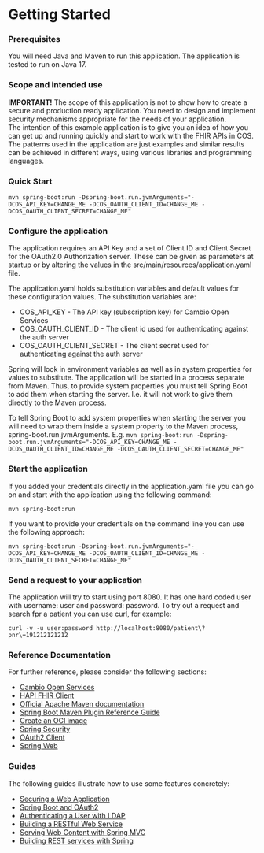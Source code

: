 # Getting Started

### Prerequisites
You will need Java and Maven to run this application.
The application is tested to run on Java 17.

### Scope and intended use
**IMPORTANT!** The scope of this application is not to show how to create a secure and production ready application.
You need to design and implement security mechanisms appropriate for the needs of your application.  
The intention of this example application is to give you an idea of how you can get up and running quickly and start to work with the FHIR APIs in COS.
The patterns used in the application are just examples and similar results can be achieved in different ways, using various libraries and programming languages.

### Quick Start
`mvn spring-boot:run -Dspring-boot.run.jvmArguments="-DCOS_API_KEY=CHANGE_ME -DCOS_OAUTH_CLIENT_ID=CHANGE_ME -DCOS_OAUTH_CLIENT_SECRET=CHANGE_ME"`

### Configure the application
The application requires an API Key and a set of Client ID and Client Secret for the OAuth2.0 Authorization server.
These can be given as parameters at startup or by altering the values in the src/main/resources/application.yaml file.

The application.yaml holds substitution variables and default values for these configuration values.
The substitution variables are:
* COS_API_KEY - The API key (subscription key) for Cambio Open Services
* COS_OAUTH_CLIENT_ID - The client id used for authenticating against the auth server
* COS_OAUTH_CLIENT_SECRET - The client secret used for authenticating against the auth server

Spring will look in environment variables as well as in system properties for values to substitute.
The application will be started in a process separate from Maven. 
Thus, to provide system properties you must tell Spring Boot to add them when starting the server.
I.e. it will not work to give them directly to the Maven process.

To tell Spring Boot to add system properties when starting the server you will need to wrap them inside a system property to the Maven process, 
spring-boot.run.jvmArguments.
E.g. `mvn spring-boot:run -Dspring-boot.run.jvmArguments="-DCOS_API_KEY=CHANGE_ME -DCOS_OAUTH_CLIENT_ID=CHANGE_ME -DCOS_OAUTH_CLIENT_SECRET=CHANGE_ME"` 


### Start the application
If you added your credentials directly in the application.yaml file you can go on and start with the application using the following command: 

`mvn spring-boot:run`

If you want to provide your credentials on the command line you can use the following approach:

`mvn spring-boot:run -Dspring-boot.run.jvmArguments="-DCOS_API_KEY=CHANGE_ME -DCOS_OAUTH_CLIENT_ID=CHANGE_ME -DCOS_OAUTH_CLIENT_SECRET=CHANGE_ME"`

### Send a request to your application
The application will try to start using port 8080. It has one hard coded user with username: user and password: password.
To try out a request and search fpr a patient you can use curl, for example:

`curl -v -u user:password http://localhost:8080/patient\?pnr\=191212121212`


### Reference Documentation
For further reference, please consider the following sections:

* [Cambio Open Services](https://developer.openservices.cambio.se)
* [HAPI FHIR Client](https://hapifhir.io/hapi-fhir/docs/client/introduction.html) 
* [Official Apache Maven documentation](https://maven.apache.org/guides/index.html)
* [Spring Boot Maven Plugin Reference Guide](https://docs.spring.io/spring-boot/docs/2.6.6/maven-plugin/reference/html/)
* [Create an OCI image](https://docs.spring.io/spring-boot/docs/2.6.6/maven-plugin/reference/html/#build-image)
* [Spring Security](https://docs.spring.io/spring-boot/docs/2.6.6/reference/htmlsingle/#boot-features-security)
* [OAuth2 Client](https://docs.spring.io/spring-boot/docs/2.6.6/reference/htmlsingle/#boot-features-security-oauth2-client)
* [Spring Web](https://docs.spring.io/spring-boot/docs/2.6.6/reference/htmlsingle/#boot-features-developing-web-applications)

### Guides
The following guides illustrate how to use some features concretely:

* [Securing a Web Application](https://spring.io/guides/gs/securing-web/)
* [Spring Boot and OAuth2](https://spring.io/guides/tutorials/spring-boot-oauth2/)
* [Authenticating a User with LDAP](https://spring.io/guides/gs/authenticating-ldap/)
* [Building a RESTful Web Service](https://spring.io/guides/gs/rest-service/)
* [Serving Web Content with Spring MVC](https://spring.io/guides/gs/serving-web-content/)
* [Building REST services with Spring](https://spring.io/guides/tutorials/bookmarks/)

